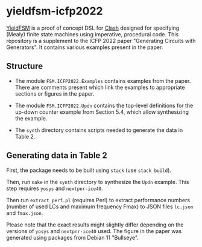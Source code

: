 # yieldfsm-icfp2022

[YieldFSM](https://github.com/tilk/yieldfsm) is a proof of concept DSL for [Clash](https://clash-lang.org/) designed for specifying (Mealy)
finite state machines using imperative, procedural code.
This repository is a supplement to the ICFP 2022 paper "Generating Circuits with Generators".
It contains various examples present in the paper.

## Structure

* The module `FSM.ICFP2022.Examples` contains examples from the paper.
  There are comments present which link the examples to appropriate sections or figures in the paper.

* The module `FSM.ICFP2022.Updn` contains the top-level definitions for the up-down counter example from Section 5.4, which allow synthesizing the example.

* The `synth` directory contains scripts needed to generate the data in Table 2.

## Generating data in Table 2

First, the package needs to be built using `stack` (use `stack build`).

Then, run `make` in the `synth` directory to synthesize the `Updn` example.
This step requires `yosys` and `nextpnr-ice40`.

Then run `extract_perf.pl` (requires Perl) to extract performance numbers (number of used LCs and maximum frequency Fmax) to JSON files `lc.json` and `fmax.json`.

Please note that the exact results might slightly differ depending on the versions of `yosys` and `nextpnr-ice40` used.
The figure in the paper was generated using packages from Debian 11 "Bullseye".
